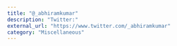 ```yaml
---
title: "@_abhiramkumar"
description: "Twitter:"
external_url: "https://www.twitter.com/_abhiramkumar"
category: "Miscellaneous"
---
```

